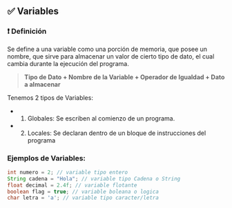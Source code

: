 ## ✅ Variables

### ❗ Definición

Se define a una variable como una porción de memoria, que posee un nombre,
que sirve para almacenar un valor de cierto tipo de dato, el cual cambia durante la ejecución del programa.

> **Tipo de Dato + Nombre de la Variable + Operador de Igualdad + Dato a almacenar**

Tenemos 2 tipos de Variables:

 + 1. Globales: Se escriben al comienzo de un programa.
 + 2. Locales: Se declaran dentro de un bloque de instrucciones del programa

### Ejemplos de Variables:



```java
int numero = 2; // variable tipo entero
String cadena = "Hola"; // variable tipo Cadena o String
float decimal = 2.4f; // variable flotante 
boolean flag = true; // variable boleana o logica
char letra = 'a'; // variable tipo caracter/letra
```
